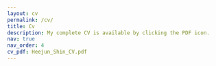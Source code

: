 ```yaml
---
layout: cv
permalink: /cv/
title: Cv
description: My complete CV is available by clicking the PDF icon.
nav: true
nav_order: 4
cv_pdf: Heejun_Shin_CV.pdf
---
```


